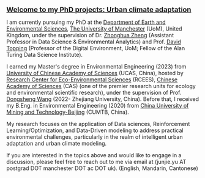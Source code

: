 [<span style="font-size:18px;">**Welcome to my PhD projects: Urban climate adaptation**</span>](https://junjieyu-uom.github.io/UrbanClimateAdaptation)

I am currently pursuing my PhD at the [Department of Earth and Environmental Sciences](https://www.ees.manchester.ac.uk/), [The University of Manchester](https://www.manchester.ac.uk/) (UoM), United Kingdom, under the supervision of Dr. [Zhonghua Zheng](https://zhonghuazheng.com/) (Assistant Professor in Data Science & Environmental Analytics) and Prof. [David Topping](https://research.manchester.ac.uk/en/persons/david.topping) (Professor of the Digital Environment, UoM; Fellow of the Alan Turing Data Science Institute). 

I earned my Master's degree in Environmental Engineering (2023) from [University of Chinese Academy of Sciences](https://www.ucas.ac.cn/) (UCAS, China), hosted by [Research Center for Eco-Environmental Sciences](http://www.rcees.cas.cn/) (RCEES), [Chinese Academy of Sciences](https://www.cas.cn/) (CAS) (one of the premier research units for ecology and environmental scientific research), under the supervision of Prof. [Dongsheng Wang](https://person.zju.edu.cn/0021195) (2022- Zhejiang University, China). Before that, I received my B.Eng. in Environmental Engineering (2020) from [China University of Mining and Technology-Beijing](https://www.cumtb.edu.cn/) (CUMTB, China).

My research focuses on the application of Data sciences, Reinforcement Learning/Optimization, and Data-Driven modeling to address practical environmental challenges, particularly in the realm of intelligent urban adaptation and urban climate modeling.

If you are interested in the topics above and would like to engage in a discussion, please feel free to reach out to me via email at (junjie.yu AT postgrad DOT manchester DOT ac DOT uk). (English, Mandarin, Cantonese)
